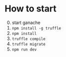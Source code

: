 # How to start

0. start ganache
1. `npm install -g truffle`
2. `npm install`
3. `truffle compile`
4. `truffle migrate`
5. `npm run dev`